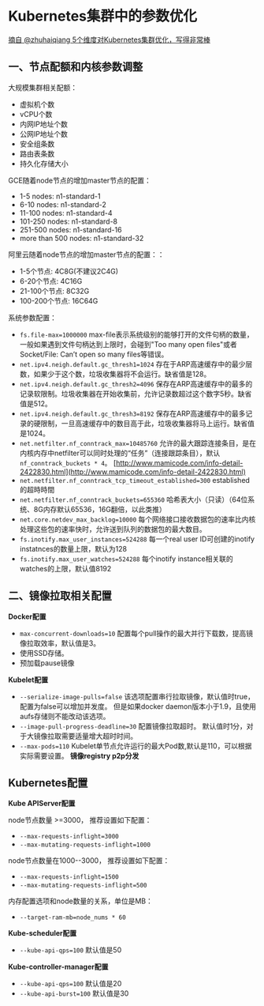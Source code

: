 # Kubernetes集群中的参数优化 #

[摘自 @zhuhaiqiang  5个维度对Kubernetes集群优化，写得非常棒](http://www.talkwithtrend.com/Article/246185)

## 一、节点配额和内核参数调整 ##

大规模集群相关配额：

- 虚拟机个数
- vCPU个数
- 内网IP地址个数
- 公网IP地址个数
- 安全组条数
- 路由表条数
- 持久化存储大小

GCE随着node节点的增加master节点的配置：

- 1-5 nodes: n1-standard-1
- 6-10 nodes: n1-standard-2
- 11-100 nodes: n1-standard-4
- 101-250 nodes: n1-standard-8
- 251-500 nodes: n1-standard-16
- more than 500 nodes: n1-standard-32

阿里云随着node节点的增加master节点的配置：：

- 1-5个节点: 4C8G(不建议2C4G)
- 6-20个节点: 4C16G
- 21-100个节点: 8C32G
- 100-200个节点: 16C64G

系统参数配置：

- `fs.file-max=1000000`
	max-file表示系统级别的能够打开的文件句柄的数量，一般如果遇到文件句柄达到上限时，会碰到"Too many open files"或者Socket/File: Can’t open so many files等错误。
- `net.ipv4.neigh.default.gc_thresh1=1024`
	存在于ARP高速缓存中的最少层数，如果少于这个数，垃圾收集器将不会运行。缺省值是128。
- `net.ipv4.neigh.default.gc_thresh2=4096`
	保存在ARP高速缓存中的最多的记录软限制。垃圾收集器在开始收集前，允许记录数超过这个数字5秒。缺省值是512。
- `net.ipv4.neigh.default.gc_thresh3=8192`
	保存在ARP高速缓存中的最多记录的硬限制，一旦高速缓存中的数目高于此，垃圾收集器将马上运行。缺省值是1024。
- `net.netfilter.nf_conntrack_max=10485760`
	允许的最大跟踪连接条目，是在内核内存中netfilter可以同时处理的“任务”（连接跟踪条目），默认 `nf_conntrack_buckets * 4`。
	[http://www.mamicode.com/info-detail-2422830.html](http://www.mamicode.com/info-detail-2422830.html)
- `net.netfilter.nf_conntrack_tcp_timeout_established=300`
	established的超時時間
- `net.netfilter.nf_conntrack_buckets=655360`
	哈希表大小（只读）（64位系统、8G内存默认65536，16G翻倍，以此类推）
- `net.core.netdev_max_backlog=10000`
	每个网络接口接收数据包的速率比内核处理这些包的速率快时，允许送到队列的数据包的最大数目。
- `fs.inotify.max_user_instances=524288`
	每一个real user ID可创建的inotify instatnces的数量上限，默认为128
- `fs.inotify.max_user_watches=524288`
	每个inotify instance相关联的watches的上限，默认值8192
	

## 二、镜像拉取相关配置 ##

**Docker配置**
- `max-concurrent-downloads=10`
	配置每个pull操作的最大并行下载数，提高镜像拉取效率，默认值是3。
- 使用SSD存储。
- 预加载pause镜像

**Kubelet配置**
- `--serialize-image-pulls=false`
	该选项配置串行拉取镜像，默认值时true，配置为false可以增加并发度。 但是如果docker daemon版本小于1.9，且使用aufs存储则不能改动该选项。
- `--image-pull-progress-deadline=30`
	配置镜像拉取超时。 默认值时1分，对于大镜像拉取需要适量增大超时时间。
- `--max-pods=110`
	Kubelet单节点允许运行的最大Pod数,默认是110，可以根据实际需要设置。
**镜像registry p2p分发**

## Kubernetes配置 ##

**Kube APIServer配置**

node节点数量 >=3000， 推荐设置如下配置：

- `--max-requests-inflight=3000`
- `--max-mutating-requests-inflight=1000`

node节点数量在1000--3000， 推荐设置如下配置：

- `--max-requests-inflight=1500`
- `--max-mutating-requests-inflight=500`

内存配置选项和node数量的关系，单位是MB：

- `--target-ram-mb=node_nums * 60`

**Kube-scheduler配置**

- `--kube-api-qps=100`
	默认值是50

**Kube-controller-manager配置**

- `--kube-api-qps=100`
	默认值是20
- `--kube-api-burst=100`
	默认值是30


	
